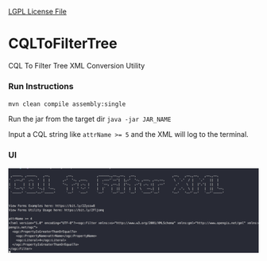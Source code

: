 [LGPL License File](https://github.com/Schachte/CQLToFilterTree/blob/master/LICENSE)

# CQLToFilterTree
CQL To Filter Tree XML Conversion Utility

### Run Instructions
`mvn clean compile assembly:single`

Run the jar from the target dir `java -jar JAR_NAME`

Input a CQL string like `attrName >= 5` and the XML will log to the terminal. 

### UI

![img](https://github.com/Schachte/CQLToFilterTree/blob/master/Image.png)

